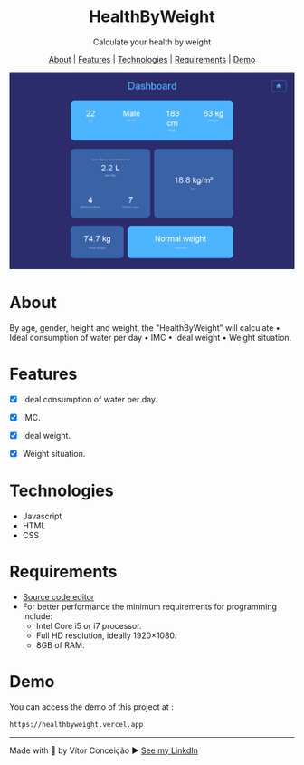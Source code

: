 <h1 align="center">HealthByWeight</h1>
<p align="center">Calculate your health by weight</p>

<p align="center">
    <a href="#about">About</a> |
    <a href="#features">Features</a> |
    <a href="#technologies">Technologies</a> |
    <a href="#requirements">Requirements</a> | 
    <a href="#demo">Demo</a> 
    
</p>


<img src="app/img/image.png" alt="">


<br>

# About
<p>
    By age, gender, height and weight, the "HealthByWeight" will calculate
        • Ideal consumption of water per day
        • IMC
        • Ideal weight
        • Weight situation.
</p>

# Features
- [x] Ideal consumption of water per day.
- [x] IMC.
- [x] Ideal weight.
- [x] Weight situation.


# Technologies
- Javascript
- HTML
- CSS

# Requirements
- [Source code editor](https://code.visualstudio.com/)
- For better performance the minimum requirements for programming include: 
    - Intel Core i5 or i7 processor. 
    - Full HD resolution, ideally 1920×1080. 
    - 8GB of RAM.

# Demo

You can access the demo of this project at :
```bash 
https://healthbyweight.vercel.app
```

---
Made with 💜 by Vítor Conceição ▶ [See my LinkdIn](https://www.linkedin.com/in/v%C3%ADtor-concei%C3%A7%C3%A3o-707404227/)